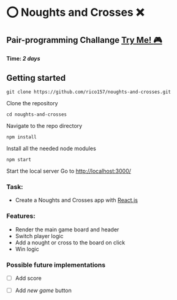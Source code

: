 # ⭕️ Noughts and Crosses ❌

## Pair-programming Challange [Try Me! :video_game:](https://noughts-and-crosses-challenge.herokuapp.com/)
#### Time: *2 days*


## Getting started
```shell
git clone https://github.com/rico157/noughts-and-crosses.git
```
Clone the repository
```shell
cd noughts-and-crosses
```
Navigate to the repo directory
```shell
npm install
```
Install all the needed node modules
```shell
npm start
```
Start the local server
Go to [http://localhost:3000/](http://localhost:3000/)

### Task:
* Create a Noughts and Crosses app with [React.js](https://reactjs.org/)
### Features:
* Render the main game board and header
* Switch player logic
* Add a nought or cross to the board on click
* Win logic

### Possible future implementations
- [ ] Add score
- [ ] Add *new game* button

